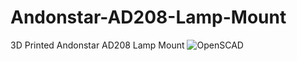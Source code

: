 # Andonstar-AD208-Lamp-Mount
3D Printed Andonstar AD208 Lamp Mount
![OpenSCAD](https://github.com/user-attachments/assets/9c78e45b-9bdd-47ca-bdbf-ca05f98a9293)
